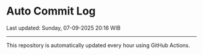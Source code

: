 # Auto Commit Log

Last updated: Sunday, 07-09-2025 20:16 WIB

---

This repository is automatically updated every hour using GitHub Actions.

